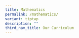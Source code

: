 ```yaml
---
title: Mathematics
permalink: /mathematics/
variant: tiptap
description: ""
third_nav_title: Our Curriculum
---
```

